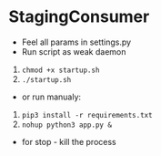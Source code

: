 # StagingConsumer

* Feel all params in settings.py
* Run script as weak daemon
1. ```chmod +x startup.sh```
2. ```./startup.sh```

* or run manualy:
1. ```pip3 install -r requirements.txt```
2. ```nohup python3 app.py &```

* for stop - kill the process


